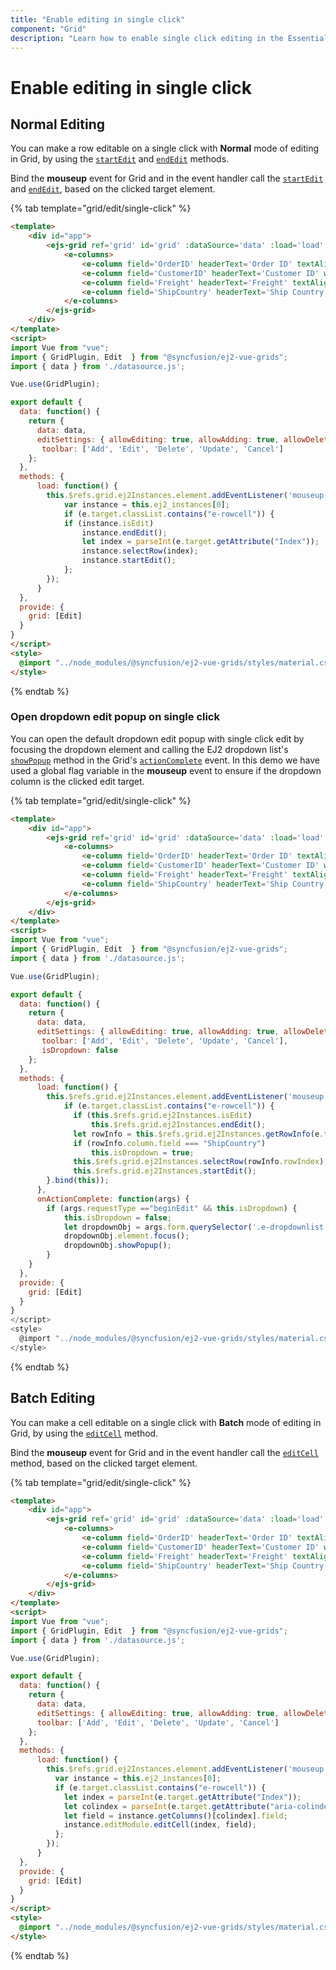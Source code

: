 ```yaml
---
title: "Enable editing in single click"
component: "Grid"
description: "Learn how to enable single click editing in the Essential JS 2 DataGrid control."
---
```


# Enable editing in single click

## Normal Editing

You can make a row editable on a single click with **Normal** mode of editing in Grid, by using the [`startEdit`](../../api/grid/#startedit) and [`endEdit`](../../api/grid/#endedit) methods.

Bind the **mouseup** event for Grid and in the event handler call the [`startEdit`](../../api/grid/#startedit) and [`endEdit`](../../api/grid/#endedit), based on the clicked target element.

{% tab template="grid/edit/single-click" %}

```html
<template>
    <div id="app">
        <ejs-grid ref='grid' id='grid' :dataSource='data' :load='load' :editSettings='editSettings' :toolbar='toolbar' :allowPaging="true">
            <e-columns>
                <e-column field='OrderID' headerText='Order ID' textAlign='Right' width=100 :isPrimaryKey='true'></e-column>
                <e-column field='CustomerID' headerText='Customer ID' width=120></e-column>
                <e-column field='Freight' headerText='Freight' textAlign='Right' width=120 format='C2'></e-column>
                <e-column field='ShipCountry' headerText='Ship Country' width=150></e-column>
            </e-columns>
        </ejs-grid>
    </div>
</template>
<script>
import Vue from "vue";
import { GridPlugin, Edit  } from "@syncfusion/ej2-vue-grids";
import { data } from './datasource.js';

Vue.use(GridPlugin);

export default {
  data: function() {
    return {
      data: data,
      editSettings: { allowEditing: true, allowAdding: true, allowDeleting: true, mode: 'Normal' },
       toolbar: ['Add', 'Edit', 'Delete', 'Update', 'Cancel']
    };
  },
  methods: {
      load: function() {
        this.$refs.grid.ej2Instances.element.addEventListener('mouseup', function(e) {
            var instance = this.ej2_instances[0];
            if (e.target.classList.contains("e-rowcell")) {
            if (instance.isEdit)
                instance.endEdit();
                let index = parseInt(e.target.getAttribute("Index"));
                instance.selectRow(index);
                instance.startEdit();
            };
        });
      }
  },
  provide: {
    grid: [Edit]
  }
}
</script>
<style>
  @import "../node_modules/@syncfusion/ej2-vue-grids/styles/material.css";
</style>
```

{% endtab %}

### Open dropdown edit popup on single click

You can open the default dropdown edit popup with single click edit by focusing the dropdown element and calling the EJ2 dropdown list's [`showPopup`](../../api/drop-down-list/#showpopup) method in the Grid's [`actionComplete`](../../api/grid/#actioncomplete) event. In this demo we have used a global flag variable in the **mouseup** event to ensure if the dropdown column is the clicked edit target.

{% tab template="grid/edit/single-click" %}

```html
<template>
    <div id="app">
        <ejs-grid ref='grid' id='grid' :dataSource='data' :load='load' :actionComplete='onActionComplete' :editSettings='editSettings' :toolbar='toolbar' :allowPaging="true">
            <e-columns>
                <e-column field='OrderID' headerText='Order ID' textAlign='Right' width=100 :isPrimaryKey='true'></e-column>
                <e-column field='CustomerID' headerText='Customer ID' width=120></e-column>
                <e-column field='Freight' headerText='Freight' textAlign='Right' width=120 format='C2'></e-column>
                <e-column field='ShipCountry' headerText='Ship Country' editType='dropdownedit' width=150></e-column>
            </e-columns>
        </ejs-grid>
    </div>
</template>
<script>
import Vue from "vue";
import { GridPlugin, Edit  } from "@syncfusion/ej2-vue-grids";
import { data } from './datasource.js';

Vue.use(GridPlugin);

export default {
  data: function() {
    return {
      data: data,
      editSettings: { allowEditing: true, allowAdding: true, allowDeleting: true, mode: 'Normal' },
       toolbar: ['Add', 'Edit', 'Delete', 'Update', 'Cancel'],
       isDropdown: false
    };
  },
  methods: {
      load: function() {
        this.$refs.grid.ej2Instances.element.addEventListener('mouseup', function(e) {
            if (e.target.classList.contains("e-rowcell")) {
              if (this.$refs.grid.ej2Instances.isEdit)
                  this.$refs.grid.ej2Instances.endEdit();
              let rowInfo = this.$refs.grid.ej2Instances.getRowInfo(e.target);
              if (rowInfo.column.field === "ShipCountry")
                  this.isDropdown = true;
              this.$refs.grid.ej2Instances.selectRow(rowInfo.rowIndex);
              this.$refs.grid.ej2Instances.startEdit();
        }.bind(this));
      },
      onActionComplete: function(args) {
        if (args.requestType =="beginEdit" && this.isDropdown) {
            this.isDropdown = false;
            let dropdownObj = args.form.querySelector('.e-dropdownlist').ej2_instances[0];
            dropdownObj.element.focus();
            dropdownObj.showPopup();
        }
    }
  },
  provide: {
    grid: [Edit]
  }
}
</script>
<style>
  @import "../node_modules/@syncfusion/ej2-vue-grids/styles/material.css";
</style>
```

{% endtab %}

## Batch Editing

You can make a cell editable on a single click with **Batch** mode of editing in Grid, by using the [`editCell`](../../api/grid/edit/#editcell) method.

Bind the **mouseup** event for Grid and in the event handler call the [`editCell`](../../api/grid/edit/#editcell) method, based on the clicked target element.

{% tab template="grid/edit/single-click" %}

```html
<template>
    <div id="app">
        <ejs-grid ref='grid' id='grid' :dataSource='data' :load='load' :editSettings='editSettings' :toolbar='toolbar' :allowPaging="true">
            <e-columns>
                <e-column field='OrderID' headerText='Order ID' textAlign='Right' width=100 :isPrimaryKey='true'></e-column>
                <e-column field='CustomerID' headerText='Customer ID' width=120></e-column>
                <e-column field='Freight' headerText='Freight' textAlign='Right' width=120 format='C2'></e-column>
                <e-column field='ShipCountry' headerText='Ship Country' width=150></e-column>
            </e-columns>
        </ejs-grid>
    </div>
</template>
<script>
import Vue from "vue";
import { GridPlugin, Edit  } from "@syncfusion/ej2-vue-grids";
import { data } from './datasource.js';

Vue.use(GridPlugin);

export default {
  data: function() {
    return {
      data: data,
      editSettings: { allowEditing: true, allowAdding: true, allowDeleting: true, mode: 'Batch' },
      toolbar: ['Add', 'Edit', 'Delete', 'Update', 'Cancel']
    };
  },
  methods: {
      load: function() {
        this.$refs.grid.ej2Instances.element.addEventListener('mouseup', function(e) {
          var instance = this.ej2_instances[0];
          if (e.target.classList.contains("e-rowcell")) {
            let index = parseInt(e.target.getAttribute("Index"));
            let colindex = parseInt(e.target.getAttribute("aria-colindex"));
            let field = instance.getColumns()[colindex].field;
            instance.editModule.editCell(index, field);
          };
        });
      }
  },
  provide: {
    grid: [Edit]
  }
}
</script>
<style>
  @import "../node_modules/@syncfusion/ej2-vue-grids/styles/material.css";
</style>
```

{% endtab %}